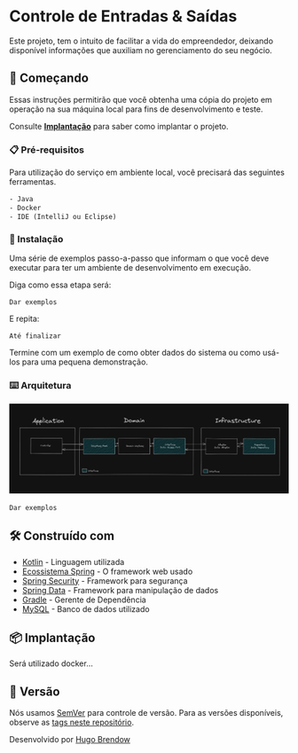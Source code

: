 # Controle de Entradas & Saídas

Este projeto, tem o intuito de facilitar a vida do empreendedor, deixando disponível informações que auxiliam no gerenciamento do seu negócio.

## 🚀 Começando

Essas instruções permitirão que você obtenha uma cópia do projeto em operação na sua máquina local para fins de desenvolvimento e teste.

Consulte **[Implantação](#-implanta%C3%A7%C3%A3o)** para saber como implantar o projeto.

### 📋 Pré-requisitos

Para utilização do serviço em ambiente local, você precisará das seguintes ferramentas.

```
- Java
- Docker
- IDE (IntelliJ ou Eclipse)
```

### 🔧 Instalação

Uma série de exemplos passo-a-passo que informam o que você deve executar para ter um ambiente de desenvolvimento em execução.

Diga como essa etapa será:

```
Dar exemplos
```

E repita:

```
Até finalizar
```

Termine com um exemplo de como obter dados do sistema ou como usá-los para uma pequena demonstração.

### ⌨️ Arquitetura

![arch](./images/arch.png)

```
Dar exemplos
```

## 🛠️ Construído com

* [Kotlin](http://www.dropwizard.io/1.0.2/docs/) - Linguagem utilizada
* [Ecossistema Spring](http://www.dropwizard.io/1.0.2/docs/) - O framework web usado
* [Spring Security](http://www.dropwizard.io/1.0.2/docs/) - Framework para segurança
* [Spring Data](http://www.dropwizard.io/1.0.2/docs/) - Framework para manipulação de dados
* [Gradle](https://maven.apache.org/) - Gerente de Dependência
* [MySQL](https://maven.apache.org/) - Banco de dados utilizado

## 📦 Implantação

Será utilizado docker...

## 📌 Versão

Nós usamos [SemVer](http://semver.org/) para controle de versão. Para as versões disponíveis, observe as [tags neste repositório](https://github.com/suas/tags/do/projeto). 

Desenvolvido por [Hugo Brendow](https://github.com/hugobrendow)